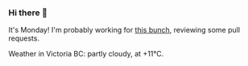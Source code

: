 ### Hi there :wave:

It's Monday! I'm probably working for [this bunch](https://github.com/kohofinancial), reviewing some pull requests.

Weather in Victoria BC: partly cloudy, at +11°C.
